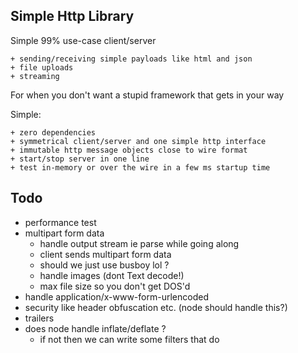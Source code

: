 ## Simple Http Library

Simple 99% use-case client/server

    + sending/receiving simple payloads like html and json
    + file uploads
    + streaming

For when you don't want a stupid framework that gets in your way

Simple:

    + zero dependencies
    + symmetrical client/server and one simple http interface
    + immutable http message objects close to wire format
    + start/stop server in one line
    + test in-memory or over the wire in a few ms startup time

## Todo

- performance test
- multipart form data
    - handle output stream ie parse while going along
  - client sends multipart form data
  - should we just use busboy lol ?
  - handle images (dont Text decode!)
  - max file size so you don't get DOS'd
- handle application/x-www-form-urlencoded
- security like header obfuscation etc. (node should handle this?)
- trailers
- does node handle inflate/deflate ?
  - if not then we can write some filters that do